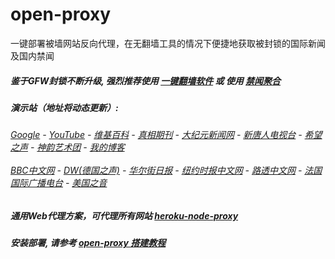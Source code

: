 # open-proxy
一键部署被墙网站反向代理，在无翻墙工具的情况下便捷地获取被封锁的国际新闻及国内禁闻

##### 鉴于GFW封锁不断升级, 强烈推荐使用 [一键翻墙软件](https://github.com/gfw-breaker/nogfw/blob/master/README.md) 或 使用 [禁闻聚合](https://github.com/gfw-breaker/banned-news/blob/master/README.md)

#####  演示站（地址将动态更新）:
######  [Google](http://45.77.183.199:8888/search?q=425事件) - [YouTube](https://nogfw.the-youtube.win) - [维基百科](http://45.77.183.199:8100/wiki/喬高-麥塔斯調查報告) - [真相期刊](http://45.77.183.199:8300/display.aspx?category_id=3&zhuanti_id=2) - [大纪元新闻网](http://45.77.183.199:10080) - [新唐人电视台](http://45.77.183.199:8000) - [希望之声](http://45.77.183.199:8200) - [神韵艺术团](http://45.77.183.199:8000/xtr/gb/prog673.html) - [我的博客](http://45.77.183.199:10000/)<br/> <br/> [BBC中文网](http://45.77.183.199:9100/zhongwen) - [DW(德国之声)](http://45.77.183.199:9200/zh/在线报导/s-9058?&zhongwen=simp) - [华尔街日报](http://45.77.183.199:9300) - [纽约时报中文网](http://45.77.183.199:9400) - [路透中文网](http://45.77.183.199:9500/) - [法国国际广播电台](http://45.77.183.199:9600/) - [美国之音](http://45.77.183.199:9700/) 

##### 通用Web代理方案，可代理所有网站 [heroku-node-proxy](https://github.com/gfw-breaker/heroku-node-proxy#--end--) 

##### 安装部署, 请参考 [open-proxy 搭建教程](https://github.com/gfw-breaker/open-proxy/wiki#open-proxy-%E6%90%AD%E5%BB%BA%E6%95%99%E7%A8%8B)


